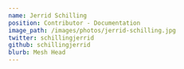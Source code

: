 ```yaml
---
name: Jerrid Schilling
position: Contributor - Documentation
image_path: /images/photos/jerrid-schilling.jpg
twitter: schillingjerrid
github: schillingjerrid
blurb: Mesh Head
---
```

